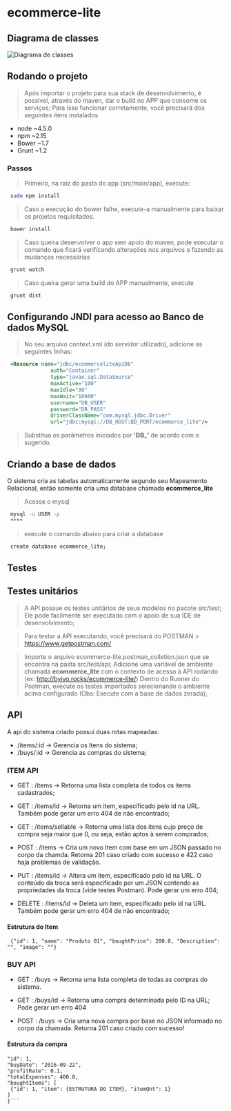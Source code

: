 # ecommerce-lite

## Diagrama de classes

![Diagrama de classes](http://i.imgur.com/whFNBvV.png)

## Rodando o projeto
> Após importar o projeto para sua stack de desenvolvimento, é possível, através do maven, dar o build no APP que consome os serviços; Para isso funcionar corretamente, você precisará dos seguintes itens instalados

* node ~4.5.0
* npm ~2.15
* Bower ~1.7
* Grunt ~1.2

### Passos

> Primeiro, na raiz do pasta do app (src/main/app), execute:

```bash
 sudo npm install
```
> Caso a execução do bower falhe, execute-a manualmente para baixar os projetos requisitados.

```bash
 bower install
```

> Caso queira desenvolver o app sem apoio do maven, pode executar o comando que ficará verificando alterações nos arquivos e fazendo as mudanças necessárias

```bash
 grunt watch
```

> Caso queira gerar uma build do APP manualmente, execute

```bash
 grunt dist
```

## Configurando JNDI para acesso ao Banco de dados MySQL

> No seu arquivo context.xml (do servidor utilizado), adicione as seguintes linhas:
```xml
 <Resource name="jdbc/ecommerceliteApiDb" 
              auth="Container" 
              type="javax.sql.DataSource"
              maxActive="100" 
              maxIdle="30" 
              maxWait="10000"
              username="DB_USER" 
              password="DB_PASS" 
              driverClassName="com.mysql.jdbc.Driver"
              url="jdbc:mysql://DB_HOST:BD_PORT/ecommerce_lite"/>
```

> Substitua os parâmetros iniciados por **'DB_'** de acordo com o sugerido.

## Criando a base de dados

O sistema cria as tabelas automaticamente segundo seu Mapeamento Relacional, então somente cria uma database chamada **ecommerce_lite**

> Acesse o mysql
```bash
 mysql -u USER -p
 ****
```

> execute o comando abaixo para criar a database

```bash
 create database ecommerce_lite;
```
## Testes

## Testes unitários

> A API possue os testes unitários de seus modelos no pacote src/test; Ele pode facilmente ser executado com o apoio de sua IDE de desenvolvimento;

> Para testar a API executando, você precisará do POSTMAN > https://www.getpostman.com/

> Importe o arquivo ecommerce-lite.postman_colletion.json que se encontra na pasta src/test/api;
> Adicione uma variável de ambiente chamada **ecommerce_lite** com o contexto de acesso à API rodando (ex: http://byivo.rocks/ecommerce-lite/)
> Dentro do Runner do Postman, execute os testes importados selecionando o ambiente acima configurado (Obs: Execute com a base de dados zerada);

## API

A api do sistema criado possui duas rotas mapeadas:

* /items/:id -> Gerencia os Itens do sistema;
* /buys/:id -> Gerencia as compras do sistema;
 
### ITEM API

* GET : /items -> Retorna uma lista completa de todos os items cadastrados;
* GET : /items/id -> Retorna um item, especificado pelo id na URL. Também pode gerar um erro 404 de não encontrado;
* GET : /items/sellable -> Retorna uma lista dos itens cujo preço de compra seja maior que 0, ou seja, estão aptos à serem comprados;

* POST : /items -> Cria um novo Item com base em um JSON passado no corpo da chamda. Retorna 201 caso criado com sucesso e 422 caso haja problemas de validação.

* PUT : /items/id -> Altera um item, especificado pelo id na URL. O conteúdo da troca será especificado por um JSON contendo as propriedades da troca (vide testes Postman). Pode gerar um erro 404;

* DELETE : /items/id -> Deleta um item, especificado pelo id na URL. Também pode gerar um erro 404 de não encontrado;

#### Estrutura do Item

``` {"id": 1, "name": "Produto 01", "boughtPrice": 200.0, "Description": "", "image": ""}```

### BUY API

* GET : /buys -> Retorna uma lista completa de todas as compras do sistema.
* GET : /buys/id -> Retorna uma compra determinada pelo ID na URL; Pode gerar um erro 404

* POST : /buys -> Cria uma nova compra por base no JSON informado no corpo da chamada. Retorna 201 caso criado com sucesso!

#### Estrutura da compra

``` {
"id": 1,
"buyDate": "2016-09-22",
"profitRate": 0.1,
"totalExpenses": 400.0,
"boughtItems": [  
 {"id": 1, "item": {ESTRUTURA DO ITEM}, "itemQnt": 1}
]
}```

